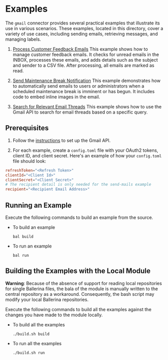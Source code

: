# Examples

The `gmail` connector provides several practical examples that illustrate its use in various scenarios. These examples, located in this directory, cover a variety of use cases, including sending emails, retrieving messages, and managing labels.

1. [Process Customer Feedback Emails](https://github.com/ballerina-platform/module-ballerinax-googleapis.gmail/tree/master/examples/process-mails)
    This example shows how to manage customer feedback emails. It checks for unread emails in the INBOX, processes these emails, and adds details such as the subject and sender to a CSV file. After processing, all emails are marked as read.

2. [Send Maintenance Break Notification](https://github.com/ballerina-platform/module-ballerinax-googleapis.gmail/tree/master/examples/send-mails)
    This example demonstrates how to automatically send emails to users or administrators when a scheduled maintenance break is imminent or has begun. It includes code to embed inline images in the email.

3. [Search for Relevant Email Threads](https://github.com/ballerina-platform/module-ballerinax-googleapis.gmail/tree/master/examples/search-threads)
    This example shows how to use the Gmail API to search for email threads based on a specific query.

## Prerequisites

1. Follow the [instructions](https://github.com/ballerina-platform/module-ballerinax-googleapis.gmail#setting-up-gmail-api) to set up the Gmail API.

2. For each example, create a `config.toml` file with your OAuth2 tokens, client ID, and client secret. Here's an example of how your `config.toml` file should look:
  ```toml
  refreshToken="<Refresh Token>"
  clientId="<Client Id>"
  clientSecret="<Client Secret>" 
  # The recipient detail is only needed for the send-mails example
  recipient="<Recipient Email Address>"
  ```

## Running an Example

Execute the following commands to build an example from the source.

* To build an example

  `bal build`

* To run an example

  `bal run`

## Building the Examples with the Local Module

**Warning**: Because of the absence of support for reading local repositories for single Ballerina files, the bala of
the module is manually written to the central repository as a workaround. Consequently, the bash script may modify your
local Ballerina repositories.

Execute the following commands to build all the examples against the changes you have made to the module locally.

* To build all the examples

  `./build.sh build`


* To run all the examples

  `./build.sh run`